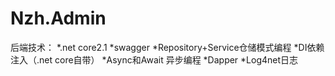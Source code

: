 # Nzh.Admin
后端技术： *.net core2.1 *swagger *Repository+Service仓储模式编程 *DI依赖注入（.net core自带） *Async和Await 异步编程 *Dapper *Log4net日志
